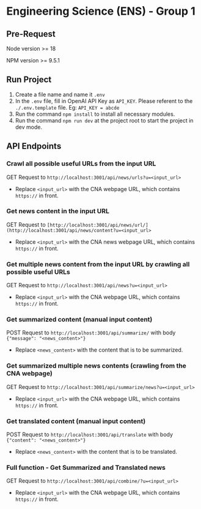 # Engineering Science (ENS) - Group 1

## Pre-Request

Node version >= 18

NPM version >= 9.5.1

## Run Project

1. Create a file name and name it `.env`
2. In the `.env` file, fill in OpenAI API Key as `API_KEY`. Please referent to the `./.env.template` file. Eg: `API_KEY = abcde`
3. Run the command `npm install` to install all necessary modules.
4. Run the command `npm run dev` at the project root to start the project in dev mode.

## API Endpoints

### Crawl all possible useful URLs from the input URL

GET Request to `http://localhost:3001/api/news/urls?u=<input_url>`

-   Replace `<input_url>` with the CNA webpage URL, which contains `https://` in front.

### Get news content in the input URL

GET Request to `[http://localhost:3001/api/news/url/](http://localhost:3001/api/news/content?u=<input_url>`

-   Replace `<input_url>` with the CNA news webpage URL, which contains `https://` in front.

### Get multiple news content from the input URL by crawling all possible useful URLs

GET Request to `http://localhost:3001/api/news?u=<input_url>`

-   Replace `<input_url>` with the CNA webpage URL, which contains `https://` in front.

### Get summarized content (manual input content)

POST Request to `http://localhost:3001/api/summarize/` with body `{"message": "<news_content>"}`

-   Replace `<news_content>` with the content that is to be summarized.

### Get summarized multiple news contents (crawling from the CNA webpage)

GET Request to `http://localhost:3001/api/summarize/news?u=<input_url>`

-   Replace `<input_url>` with the CNA webpage URL, which contains `https://` in front.

### Get translated content (manual input content)

POST Request to `http://localhost:3001/api/translate` with body `{"content": "<news_content>"}`

-   Replace `<news_content>` with the content that is to be translated.

### Full function - Get Summarized and Translated news

GET Request to `http://localhost:3001/api/combine/?u=<input_url>`

-   Replace `<input_url>` with the CNA webpage URL, which contains `https://` in front.
